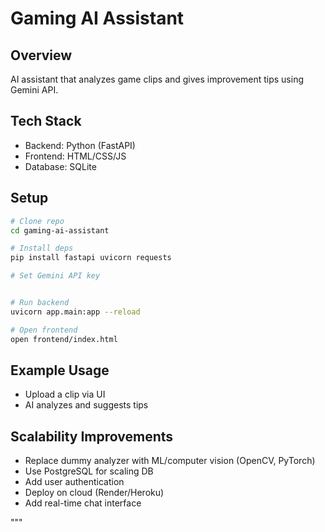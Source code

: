 
# Gaming AI Assistant

## Overview
AI assistant that analyzes game clips and gives improvement tips using Gemini API.

## Tech Stack
- Backend: Python (FastAPI)
- Frontend: HTML/CSS/JS
- Database: SQLite

## Setup
```bash
# Clone repo
cd gaming-ai-assistant

# Install deps
pip install fastapi uvicorn requests

# Set Gemini API key


# Run backend
uvicorn app.main:app --reload

# Open frontend
open frontend/index.html
```

## Example Usage
- Upload a clip via UI
- AI analyzes and suggests tips

## Scalability Improvements
- Replace dummy analyzer with ML/computer vision (OpenCV, PyTorch)
- Use PostgreSQL for scaling DB
- Add user authentication
- Deploy on cloud (Render/Heroku)
- Add real-time chat interface

"""
